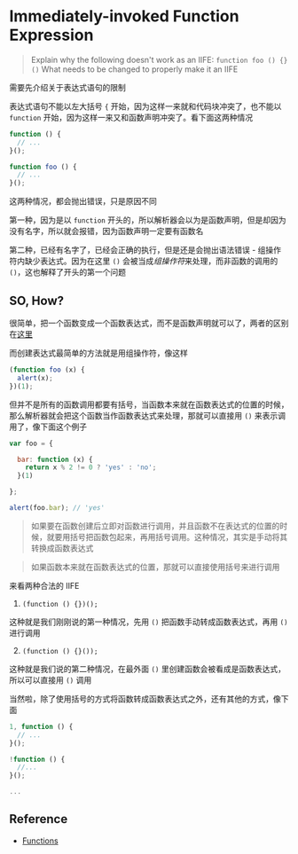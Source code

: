 # Immediately-invoked Function Expression

> Explain why the following doesn't work as an IIFE: `function foo () {}()`
> What needs to be changed to properly make it an IIFE

需要先介绍关于表达式语句的限制

表达式语句不能以左大括号 `{` 开始，因为这样一来就和代码块冲突了，也不能以 `function` 开始，因为这样一来又和函数声明冲突了。看下面这两种情况

```javascript
function () {
  // ...
}();

function foo () {
  // ...
}();
```

这两种情况，都会抛出错误，只是原因不同

第一种，因为是以 `function` 开头的，所以解析器会以为是函数声明，但是却因为没有名字，所以就会报错，因为函数声明一定要有函数名

第二种，已经有名字了，已经会正确的执行，但是还是会抛出语法错误 - 组操作符内缺少表达式。因为在这里 `()` 会被当成*组操作符*来处理，而非函数的调用的 `()`，这也解释了开头的第一个问题

## SO, How?

很简单，把一个函数变成一个函数表达式，而不是函数声明就可以了，两者的区别在[这里](https://github.com/L-movingon/prepare-for-interview/blob/master/JavaScript/difference-between-function-declaration-and-function-expression.md)

而创建表达式最简单的方法就是用组操作符，像这样

```javascript
(function foo (x) {
  alert(x);
})(1);
```

但并不是所有的函数调用都要有括号，当函数本来就在函数表达式的位置的时候，那么解析器就会把这个函数当作函数表达式来处理，那就可以直接用 `()` 来表示调用了，像下面这个例子

```javascript
var foo = {

  bar: function (x) {
    return x % 2 != 0 ? 'yes' : 'no';
  }(1)

};

alert(foo.bar); // 'yes'
```

> 如果要在函数创建后立即对函数进行调用，并且函数不在表达式的位置的时候，就要用括号把函数包起来，再用括号调用。这种情况，其实是手动将其转换成函数表达式

> 如果函数本来就在函数表达式的位置，那就可以直接使用括号来进行调用

来看两种合法的 IIFE

1. `(function () {})();`

  这种就是我们刚刚说的第一种情况，先用 `()` 把函数手动转成函数表达式，再用 `()` 进行调用

2. `(function () {}());`

  这种就是我们说的第二种情况，在最外面 `()` 里创建函数会被看成是函数表达式，所以可以直接用 `()` 调用

当然啦，除了使用括号的方式将函数转成函数表达式之外，还有其他的方式，像下面

```javascript
1, function () {
  // ...
}();

!function () {
  //...
}();

...
```

## Reference

- [Functions](https://github.com/goddyZhao/Translation/blob/master/JavaScript/%E5%87%BD%E6%95%B0%EF%BC%88Functions%EF%BC%89.md)
